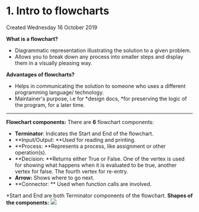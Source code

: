 # 1. Intro to flowcharts
Created Wednesday 16 October 2019

**What is a flowchart?**

- Diagrammatic representation illustrating the solution to a given problem.
- Allows you to break down any process into smaller steps and display them in a visually pleasing way.

**Advantages of flowcharts?**

- Helps in communicating the solution to someone who uses a different programming language/ technology.
- Maintainer's purpose, i.e for *design docs, *for preserving the logic of the program, for a later time.

---

**Flowchart components:**
There are **6** flowchart components:

- **Terminator**: Indicates the Start and End of the flowchart.
- **Input/Output: **Used for reading and printing.
- **Process: **Represents a process, like assignment or other operation(s).
- **Decision: **Returns either True or False. One of the vertex is used for showing what happens when it is evaluated to be true, another vertex for false. The fourth vertex for re-entry.
- **Arrow:** Shows where to go next.
- **Connector: ** Used when function calls are involved.

\*Start and End are both Terminator components of the flowchart.
**Shapes of the components:**
![](/assets/1._Intro_to_flowcharts-image-1.png)
